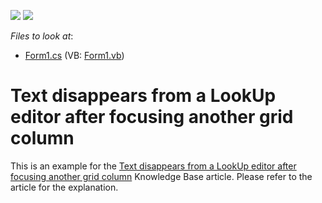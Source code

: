 <!-- default badges list -->
[![](https://img.shields.io/badge/Open_in_DevExpress_Support_Center-FF7200?style=flat-square&logo=DevExpress&logoColor=white)](https://supportcenter.devexpress.com/ticket/details/E790)
[![](https://img.shields.io/badge/📖_How_to_use_DevExpress_Examples-e9f6fc?style=flat-square)](https://docs.devexpress.com/GeneralInformation/403183)
<!-- default badges end -->
<!-- default file list -->
*Files to look at*:

* [Form1.cs](./CS/Form1.cs) (VB: [Form1.vb](./VB/Form1.vb))
<!-- default file list end -->
# Text disappears from a LookUp editor after focusing another grid column


<p>This is an example for the <a href="https://www.devexpress.com/Support/Center/p/A1023">Text disappears from a LookUp editor after focusing another grid column</a> Knowledge Base article. Please refer to the article for the explanation.</p>

<br/>


